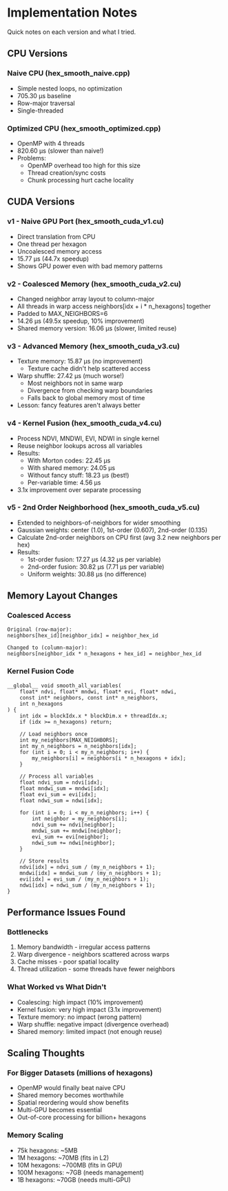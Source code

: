 # Implementation Notes

Quick notes on each version and what I tried.

## CPU Versions

### Naive CPU (hex_smooth_naive.cpp)
- Simple nested loops, no optimization
- 705.30 μs baseline
- Row-major traversal
- Single-threaded

### Optimized CPU (hex_smooth_optimized.cpp)
- OpenMP with 4 threads
- 820.60 μs (slower than naive!)
- Problems:
  - OpenMP overhead too high for this size
  - Thread creation/sync costs
  - Chunk processing hurt cache locality

## CUDA Versions

### v1 - Naive GPU Port (hex_smooth_cuda_v1.cu)
- Direct translation from CPU
- One thread per hexagon
- Uncoalesced memory access
- 15.77 μs (44.7x speedup)
- Shows GPU power even with bad memory patterns

### v2 - Coalesced Memory (hex_smooth_cuda_v2.cu)
- Changed neighbor array layout to column-major
- All threads in warp access neighbors[idx + i * n_hexagons] together
- Padded to MAX_NEIGHBORS=6
- 14.26 μs (49.5x speedup, 10% improvement)
- Shared memory version: 16.06 μs (slower, limited reuse)

### v3 - Advanced Memory (hex_smooth_cuda_v3.cu)
- Texture memory: 15.87 μs (no improvement)
  - Texture cache didn't help scattered access
- Warp shuffle: 27.42 μs (much worse!)
  - Most neighbors not in same warp
  - Divergence from checking warp boundaries
  - Falls back to global memory most of time
- Lesson: fancy features aren't always better

### v4 - Kernel Fusion (hex_smooth_cuda_v4.cu)
- Process NDVI, MNDWI, EVI, NDWI in single kernel
- Reuse neighbor lookups across all variables
- Results:
  - With Morton codes: 22.45 μs
  - With shared memory: 24.05 μs
  - Without fancy stuff: 18.23 μs (best!)
  - Per-variable time: 4.56 μs
- 3.1x improvement over separate processing

### v5 - 2nd Order Neighborhood (hex_smooth_cuda_v5.cu)
- Extended to neighbors-of-neighbors for wider smoothing
- Gaussian weights: center (1.0), 1st-order (0.607), 2nd-order (0.135)
- Calculate 2nd-order neighbors on CPU first (avg 3.2 new neighbors per hex)
- Results:
  - 1st-order fusion: 17.27 μs (4.32 μs per variable)
  - 2nd-order fusion: 30.82 μs (7.71 μs per variable)
  - Uniform weights: 30.88 μs (no difference)

## Memory Layout Changes

### Coalesced Access
```
Original (row-major):
neighbors[hex_id][neighbor_idx] = neighbor_hex_id

Changed to (column-major):
neighbors[neighbor_idx * n_hexagons + hex_id] = neighbor_hex_id
```

### Kernel Fusion Code
```cuda
__global__ void smooth_all_variables(
    float* ndvi, float* mndwi, float* evi, float* ndwi,
    const int* neighbors, const int* n_neighbors,
    int n_hexagons
) {
    int idx = blockIdx.x * blockDim.x + threadIdx.x;
    if (idx >= n_hexagons) return;
    
    // Load neighbors once
    int my_neighbors[MAX_NEIGHBORS];
    int my_n_neighbors = n_neighbors[idx];
    for (int i = 0; i < my_n_neighbors; i++) {
        my_neighbors[i] = neighbors[i * n_hexagons + idx];
    }
    
    // Process all variables
    float ndvi_sum = ndvi[idx];
    float mndwi_sum = mndwi[idx];
    float evi_sum = evi[idx];
    float ndwi_sum = ndwi[idx];
    
    for (int i = 0; i < my_n_neighbors; i++) {
        int neighbor = my_neighbors[i];
        ndvi_sum += ndvi[neighbor];
        mndwi_sum += mndwi[neighbor];
        evi_sum += evi[neighbor];
        ndwi_sum += ndwi[neighbor];
    }
    
    // Store results
    ndvi[idx] = ndvi_sum / (my_n_neighbors + 1);
    mndwi[idx] = mndwi_sum / (my_n_neighbors + 1);
    evi[idx] = evi_sum / (my_n_neighbors + 1);
    ndwi[idx] = ndwi_sum / (my_n_neighbors + 1);
}
```

## Performance Issues Found

### Bottlenecks
1. Memory bandwidth - irregular access patterns
2. Warp divergence - neighbors scattered across warps
3. Cache misses - poor spatial locality
4. Thread utilization - some threads have fewer neighbors

### What Worked vs What Didn't
- Coalescing: high impact (10% improvement)
- Kernel fusion: very high impact (3.1x improvement)
- Texture memory: no impact (wrong pattern)
- Warp shuffle: negative impact (divergence overhead)
- Shared memory: limited impact (not enough reuse)

## Scaling Thoughts

### For Bigger Datasets (millions of hexagons)
- OpenMP would finally beat naive CPU
- Shared memory becomes worthwhile
- Spatial reordering would show benefits
- Multi-GPU becomes essential
- Out-of-core processing for billion+ hexagons

### Memory Scaling
- 75k hexagons: ~5MB
- 1M hexagons: ~70MB (fits in L2)
- 10M hexagons: ~700MB (fits in GPU)
- 100M hexagons: ~7GB (needs management)
- 1B hexagons: ~70GB (needs multi-GPU) 